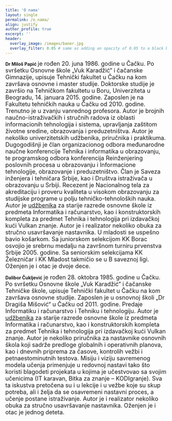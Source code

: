 ```yaml
---
title: 'O nama'
layout: single
permalink: /o_nama/
align: justify
author_profile: true
excerpt: ''
header:
  overlay_image: /images/baner.jpg
  overlay_filter: 0.05 # same as adding an opacity of 0.05 to a black background
---
```



**Dr Miloš Papić** <font size="4"> je rođen 20. juna 1986. godine u Čačku. Po svršetku Osnovne škole „Vuk Karadžić“ i čačanske Gimnazije, upisuje Tehnički fakultet u Čačku na kom završava osnovne i master studije. Doktorske studije je završio na Tehničkom fakultetu u Boru, Univerziteta u Beogradu, 14. januara 2015. godine. Zaposlen je na Fakultetu tehničkih nauka u Čačku od 2010. godine. Trenutno je u zvanju vanrednog profesora. Autor je brojnih naučno-istraživačkih i stručnih radova iz oblasti informacionih tehnologija i sistema, upravlјanja zaštitom životne sredine, obrazovanja i preduzetništva. Autor je nekoliko univerzitetskih udžbenika, priručnika i praktikuma. Dugogodišnji je član organizacionog odbora međunarodne naučne konferencije Tehnika i informatika u obrazovanju, te programskog odbora konferencija Reinženjering poslovnih procesa u obrazovanju i Informacione tehnologije, obrazovanje i preduzetništvo. Član je Saveza inženjera i tehničara Srbije, kao i Društva istraživača u obrazovanju u Srbiji. Recezent je Nacionalnog tela za akreditaciju i proveru kvaliteta u visokom obrazovanju za studijske programe u polјu tehničko-tehnoloških nauka. Autor je <a href="#" class="https://www.vulkanznanje.rs/a/79184741-7ee8-49d3-8f53-d39ecd87cf27/Milos-Papic-Dalibor-Cukljevic.aspx">udžbenika</a> za starije razrede osnovne škole iz predmeta Informatika i računarstvo, kao i konstruktorskih kompleta za predmet Tehnika i tehnologija pri izdavačkoj kući Vulkan znanje. Autor je i realizator nekoliko obuka za stručno usavršavanje nastavnika. U mladosti se uspešno bavio košarkom. Sa juniorskom selekcijom KK Borac osvojio je srebrnu medalјu na završnom turniru prvenstva Srbije 2005. godine. Sa seniorskim selekcijama KK Železničar i KK Mladost takmičio se u B saveznoj ligi. Oženjen je i otac je dvoje dece. </font>

**Dalibor Čuklјević** <font size="4"> je rođen 28. oktobra 1985. godine u Čačku. Po svršetku Osnovne škole „Vuk Karadžić“ i čačanske Tehničke škole, upisuje Tehnički fakultet u Čačku na kom završava osnovne studije. Zaposlen je u osnovnoj školi „Dr Dragiša Mišović“ u Čačku od 2011. godine. Predaje Informatiku i računarstvo i Tehniku i tehnologiju. Autor je [udžbenika](https://www.vulkanznanje.rs/a/79184741-7ee8-49d3-8f53-d39ecd87cf27/Milos-Papic-Dalibor-Cukljevic.aspx) za starije razrede osnovne škole iz predmeta Informatika i računarstvo, kao i konstruktorskih kompleta za predmet Tehnika i tehnologija pri izdavačkoj kući Vulkan znanje. Autor je nekoliko priručnika za nastavnike osnovnih škola koji sadrže predloge globalnih i operativnih planova, kao i dnevnih priprema za časove, kontrolih vežbi i petnaestominutnih testova. Misiju i viziju savremenog modela učenja primenjuje u redovnoj nastavi tako što koristi blagodeti projekata u kojima je učestvovao sa svojim učenicima (IT karavan, Bitka za znanje – KODIgranje). Sva ta iskustva pretočena su i u lekcije i u vežbe koje su skup potreba, ali i želјa da se osavremeni nastavni proces, a učenje postane istraživanje. Autor je i realizator nekoliko obuka za stručno usavršavanje nastavnika. Oženjen je i otac je jednog deteta.</font>

